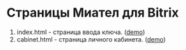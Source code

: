 # Страницы Миател для Bitrix

1) index.html - страница ввода ключа. ([demo](https://mr-svetley.github.io/miatel-bitrix/index.html))
2) cabinet.html - страница личного кабинета. ([demo](https://mr-svetley.github.io/miatel-bitrix/cabinet.html))
